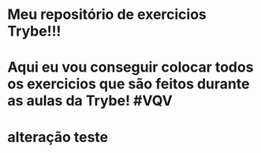 # Meu repositório de exercicios Trybe!!!

# Aqui eu vou conseguir colocar todos os exercicios que são feitos durante as aulas da Trybe! #VQV

# alteração teste